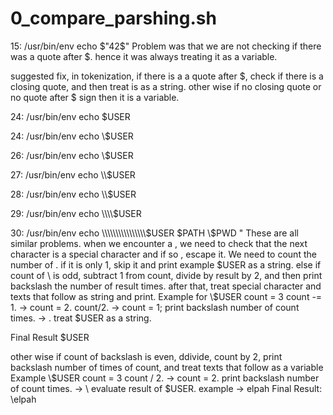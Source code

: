 
# 0_compare_parshing.sh

15: /usr/bin/env echo $"42$"
Problem was that we are not checking if there was a quote after $. hence it was
always treating it as a variable.

suggested fix, in tokenization, if there is a a quote after $, check if there is
a closing quote, and then treat is as a string.
other wise if no closing quote or no quote after $ sign then it is a variable. 



24: /usr/bin/env echo \$USER

24: /usr/bin/env echo \\$USER

26: /usr/bin/env echo \\\$USER

27: /usr/bin/env echo \\\\$USER

28: /usr/bin/env echo \\\\\$USER

29: /usr/bin/env echo \\\\\\\\\$USER

30: /usr/bin/env echo \\\\\\\\\\\\\\\\\\\\\\\\\\\\\\\\\$USER \$PATH \\$PWD
"
These are all similar problems. when we encounter a \, we need to check that the next character is a special character and if so , escape it.
We need to count the number of \. if it is only 1, skip it and print example
$USER as a string. else if count of \ 
is  odd, subtract 1 from count, divide by result by 2, and then print backslash the number of result times. after that, treat
special character and texts that follow as string and print.
Example for  \\\$USER
count = 3
count -= 1. -> count = 2.
count/2. -> count = 1;
print backslash number of count times. -> \.
treat $USER as a string.

Final Result \$USER


other wise if count of backslash is even, ddivide, count by 2, 
print backslash number of times of count, and treat texts that follow as a
variable
Example  \\\$USER
count = 3
count / 2. -> count = 2.
print backslash number of count times. -> \\
evaluate result of $USER. example -> elpah
Final Result: \\elpah


